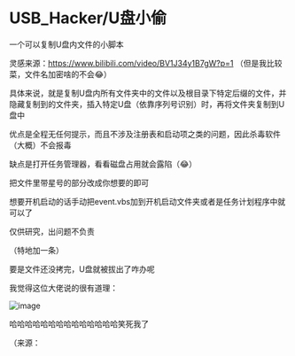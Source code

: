 # USB_Hacker/U盘小偷


一个可以复制U盘内文件的小脚本


灵感来源：https://www.bilibili.com/video/BV1J34y1B7gW?p=1
（但是我比较菜，文件名加密啥的不会😂）


具体来说，就是复制U盘内所有文件夹中的文件以及根目录下特定后缀的文件，并隐藏复制到的文件夹，插入特定U盘（依靠序列号识别）时，再将文件夹复制到U盘中


优点是全程无任何提示，而且不涉及注册表和启动项之类的问题，因此杀毒软件（大概）不会报毒


缺点是打开任务管理器，看看磁盘占用就会露陷（😂）


把文件里带星号的部分改成你想要的即可


想要开机启动的话手动把event.vbs加到开机启动文件夹或者是任务计划程序中就可以了


仅供研究，出问题不负责



（特地加一条）

要是文件还没拷完，U盘就被拔出了咋办呢

我觉得这位大佬说的很有道理：

![image](https://user-images.githubusercontent.com/100695899/158024151-b6ecb64a-f839-4fb5-b344-9f723f87dc5b.png)

哈哈哈哈哈哈哈哈哈哈哈哈哈哈笑死我了

（来源：
